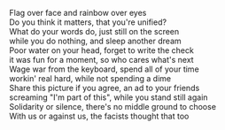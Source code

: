 Flag over face and rainbow over eyes  
Do you think it matters, that you're unified?  
What do your words do, just still on the screen  
while you do nothing, and sleep another dream  
Poor water on your head, forget to write the check  
it was fun for a moment, so who cares what's next  
Wage war from the keyboard, spend all of your time  
workin' real hard, while not spending a dime  
Share this picture if you agree, an ad to your friends  
screaming "I'm part of this", while you stand still again  
Solidarity or silence, there's no middle ground to choose  
With us or against us, the facists thought that too   

